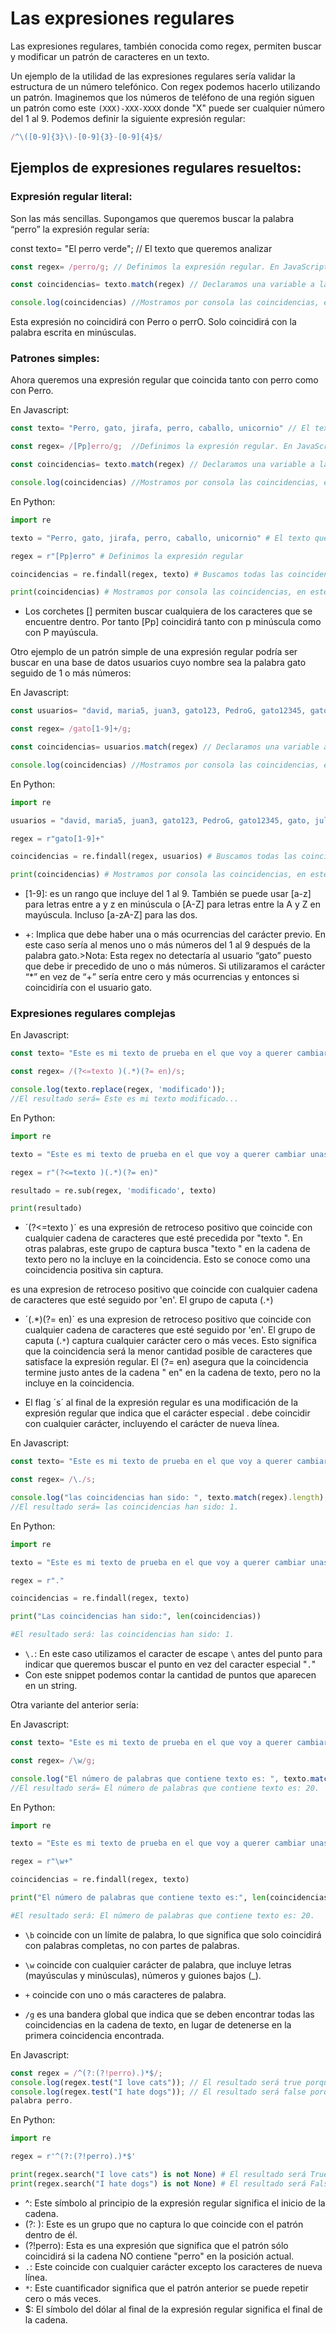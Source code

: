 # Las expresiones regulares

Las expresiones regulares, también conocida como regex, permiten buscar y modificar un patrón de caracteres en un texto.

Un ejemplo de la utilidad de las expresiones regulares sería validar la estructura de un número telefónico. Con regex podemos hacerlo utilizando un patrón. Imaginemos que los números de teléfono de una región siguen un patrón como este `(XXX)-XXX-XXXX` donde "X" puede ser cualquier número del 1 al 9. Podemos definir la siguiente expresión regular:

```js
/^\([0-9]{3}\)-[0-9]{3}-[0-9]{4}$/
```

## Ejemplos de expresiones regulares resueltos:

### Expresión regular literal:

Son las más sencillas. Supongamos que queremos buscar la palabra “perro” la expresión regular sería:

const texto= "El perro verde"; // El texto que queremos analizar

```js
const regex= /perro/g; // Definimos la expresión regular. En JavaScript se usa el siguiente formato /aquí la expresion regular/. La g al final de la expresión regular la usamos para buscar todas las coincidencias de forma global

const coincidencias= texto.match(regex) // Declaramos una variable a la que asignaremos las coincidencias

console.log(coincidencias) //Mostramos por consola las coincidencias, en este caso: perro
``` 

Esta expresión no coincidirá con Perro o perrO. Solo coincidirá con la palabra escrita en minúsculas.


### Patrones simples:

Ahora queremos una expresión regular que coincida tanto con perro como con Perro.

En Javascript:

```js
const texto= "Perro, gato, jirafa, perro, caballo, unicornio" // El texto que queremos analizar

const regex= /[Pp]erro/g;  //Definimos la expresión regular. En JavaScript se usa el siguiente formato /aquí la expresion regular/ La g al final de la expresión regular la usamos para buscar todas las coincidencias de forma global

const coincidencias= texto.match(regex) // Declaramos una variable a la que asignaremos las coincidencias

console.log(coincidencias) //Mostramos por consola las coincidencias, en este caso: Perro, perro
``` 

En Python:

```python
import re

texto = "Perro, gato, jirafa, perro, caballo, unicornio" # El texto que queremos analizar

regex = r"[Pp]erro" # Definimos la expresión regular

coincidencias = re.findall(regex, texto) # Buscamos todas las coincidencias

print(coincidencias) # Mostramos por consola las coincidencias, en este caso: ['Perro', 'perro']
``` 

* Los corchetes [] permiten buscar cualquiera de los caracteres que se encuentre dentro. Por tanto [Pp] coincidirá tanto con p minúscula como con P mayúscula.



Otro ejemplo de un patrón simple de una expresión regular podría ser buscar en una base de datos usuarios cuyo nombre sea la palabra gato seguido de 1 o más números:

En Javascript:

```js
const usuarios= "david, maria5, juan3, gato123, PedroG, gato12345, gato, julian, gato1111" // El texto que queremos analizar

const regex= /gato[1-9]+/g; 

const coincidencias= usuarios.match(regex) // Declaramos una variable a la que asignaremos las coincidencias

console.log(coincidencias) //Mostramos por consola las coincidencias, en este caso: 'gato123', 'gato12345', 'gato1111'
``` 

En Python:
```python
import re

usuarios = "david, maria5, juan3, gato123, PedroG, gato12345, gato, julian, gato1111" # El texto que queremos analizar

regex = r"gato[1-9]+"

coincidencias = re.findall(regex, usuarios) # Buscamos todas las coincidencias

print(coincidencias) # Mostramos por consola las coincidencias, en este caso: ['gato123', 'gato12345', 'gato1111']
``` 

* [1-9]: es un rango que incluye del 1 al 9. También se puede usar [a-z] para letras entre a y z en minúscula o [A-Z] para letras entre la A y Z en mayúscula. Incluso [a-zA-Z] para las dos.

* +: Implica que debe haber una o más ocurrencias del carácter previo. En este caso sería al menos uno o más números del 1 al 9 después de la palabra gato.>Nota: Esta regex no detectaría al usuario “gato” puesto que debe ir precedido de uno o más números. Si utilizaramos el carácter “*” en vez de “+” sería entre cero y más ocurrencias y entonces si coincidiría con el usuario gato.


### Expresiones regulares complejas

En Javascript:

```js
const texto= "Este es mi texto de prueba en el que voy a querer cambiar unas palabras por otras. Simplemente buscado coincidencias";

const regex= /(?<=texto )(.*)(?= en)/s;

console.log(texto.replace(regex, 'modificado'));
//El resultado será= Este es mi texto modificado...
```

En Python:

```python
import re

texto = "Este es mi texto de prueba en el que voy a querer cambiar unas palabras por otras. Simplemente buscado coincidencias"

regex = r"(?<=texto )(.*)(?= en)"

resultado = re.sub(regex, 'modificado', texto)

print(resultado)
```

* ´(?<=texto )´ es una expresión de retroceso positivo que coincide con cualquier cadena de caracteres que esté precedida por "texto ". En otras palabras, este grupo de captura busca "texto " en la cadena de texto pero no la incluye en la coincidencia. Esto se conoce como una coincidencia positiva sin captura.

es una expresion de retroceso positivo que coincide con cualquier cadena de caracteres que esté seguido por 'en'. El grupo de caputa (.`*`)

* ´(.*)(?= en)´ es una expresion de retroceso positivo que coincide con cualquier cadena de caracteres que esté seguido por 'en'. El grupo de caputa (.`*`) captura cualquier carácter cero o más veces. Esto significa que la coincidencia será la menor cantidad posible de caracteres que satisface la expresión regular. El (?= en) asegura que la coincidencia termine justo antes de la cadena " en" en la cadena de texto, pero no la incluye en la coincidencia.

* El flag ´s´ al final de la expresión regular es una modificación de la expresión regular que indica que el carácter especial . debe coincidir con cualquier carácter, incluyendo el carácter de nueva línea.

En Javascript:

```js
const texto= "Este es mi texto de prueba en el que voy a querer cambiar unas palabras por otras. Simplemente buscado coincidencias";

const regex= /\./s;

console.log("las coincidencias han sido: ", texto.match(regex).length);
//El resultado será= las coincidencias han sido: 1.
```

En Python:

```python
import re

texto = "Este es mi texto de prueba en el que voy a querer cambiar unas palabras por otras. Simplemente buscado coincidencias"

regex = r"."

coincidencias = re.findall(regex, texto)

print("Las coincidencias han sido:", len(coincidencias))

#El resultado será: las coincidencias han sido: 1.
```

* `\.`: En este caso utilizamos el caracter de escape `\` antes del punto para indicar que queremos buscar el punto en vez del caracter especial "`.`" 
* Con este snippet podemos contar la cantidad de puntos que aparecen en un string.

Otra variante del anterior sería:

En Javascript:

```js
const texto= "Este es mi texto de prueba en el que voy a querer cambiar unas palabras por otras. Simplemente buscado coincidencias";

const regex= /\w/g;

console.log("El número de palabras que contiene texto es: ", texto.match(regex).length);
//El resultado será= El número de palabras que contiene texto es: 20.
```

En Python:

```python
import re

texto = "Este es mi texto de prueba en el que voy a querer cambiar unas palabras por otras. Simplemente buscado coincidencias"

regex = r"\w+"

coincidencias = re.findall(regex, texto)

print("El número de palabras que contiene texto es:", len(coincidencias))

#El resultado será: El número de palabras que contiene texto es: 20.
```

* `\b` coincide con un límite de palabra, lo que significa que solo coincidirá con palabras completas, no con partes de palabras.

* `\w` coincide con cualquier carácter de palabra, que incluye letras (mayúsculas y minúsculas), números y guiones bajos (_).

* `+` coincide con uno o más caracteres de palabra.

* `/g` es una bandera global que indica que se deben encontrar todas las coincidencias en la cadena de texto, en lugar de detenerse en la primera coincidencia encontrada.

En Javascript:

```js 
const regex = /^(?:(?!perro).)*$/;
console.log(regex.test("I love cats")); // El resultado será true porque NO contiene la palabra perro.
console.log(regex.test("I hate dogs")); // El resultado será false porque contiene la 
palabra perro.
```

En Python:

```python
import re

regex = r'^(?:(?!perro).)*$'

print(regex.search("I love cats") is not None) # El resultado será True porque NO contiene la palabra "perro"
print(regex.search("I hate dogs") is not None) # El resultado será False porque contiene la palabra "perro"
``` 

* ^: Este símbolo al principio de la expresión regular significa el inicio de la cadena.
* (?: ): Este es un grupo que no captura lo que coincide con el patrón dentro de él.
* (?!perro): Esta es una expresión que significa que el patrón sólo coincidirá si la cadena NO contiene "perro" en la posición actual.
* `.`: Este coincide con cualquier carácter excepto los caracteres de nueva línea.
* `*`: Este cuantificador significa que el patrón anterior se puede repetir cero o más veces.
* $: El símbolo del dólar al final de la expresión regular significa el final de la cadena.
